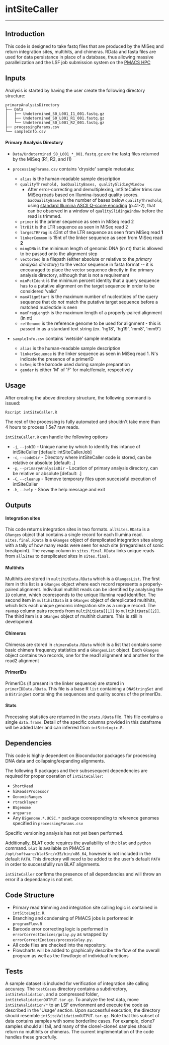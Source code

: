 # intSiteCaller

***


## Introduction
This code is designed to take fastq files that are produced by the MiSeq and return integration sites, multihits, and chimeras.  RData and fasta files are used for data persistance in place of a database, thus allowing massive parallelization and the LSF job submission system on the [PMACS HPC](http://www.med.upenn.edu/hpc/hardware-physical-environment.html)


## Inputs
                                    
Analysis is started by having the user create the following directory structure:

```
primaryAnalysisDirectory
├── Data
│   ├── Undetermined_S0_L001_I1_001.fastq.gz
│   ├── Undetermined_S0_L001_R1_001.fastq.gz
│   └── Undetermined_S0_L001_R2_001.fastq.gz
├── processingParams.csv
└── sampleInfo.csv
``` 
#### Primary Analysis Directory

* `Data/Undetermined_S0_L001_*_001.fastq.gz` are the fastq files returned by the MiSeq (R1, R2, and I1)
    
* `processingParams.csv` contains 'dryside' sample metadata:
	* `alias` is the human-readable sample description
	* `qualityThreshold, badQualityBases, qualitySlidingWindow`
		* After error-correcting and demultiplexing, intSiteCaller trims raw MiSeq reads based on Illumina-issued quality scores.  `badQualityBases` is the number of bases below `qualityThreshold`, using [standard Illumina ASCII Q-score encoding](http://support.illumina.com/content/dam/illumina-support/documents/myillumina/a557afc4-bf0e-4dad-9e59-9c740dd1e751/casava_userguide_15011196d.pdf) (p.41-2), that can be observed in a window of `qualitySlidingWindow` before the read is trimmed.
	* `primer` is the primer sequence as seen in MiSeq read 2
	* `ltrBit` is the LTR sequence as seen in MiSeq read 2
	* `largeLTRFrag` is 43nt of the LTR sequence as seen from MiSeq read **1**
	* `linkerCommon` is 15nt of the linker sequence as seen from MiSeq read **2**
	* `mingDNA` is the minimum length of genomic DNA (in nt) that is allowed to be passed onto the alignment step
	* `vectorSeq` is a filepath (either absolute or relative to the *primary analysis directory*) to the vector sequence in fasta format -- it is encouraged to place the vector sequence directly in the primary analysis directory, although that is not a requirement
	* `minPctIdent` is the minimum percent identity that a query sequence has to a putative alignment on the target sequence in order to be considered 'valid'
	* `maxAlignStart` is the maximum number of nucleotides of the query sequence that do *not* match the putative target sequence before a matched nucleotide is seen
	* `maxFragLength` is the maximum length of a properly-paired alignment (in nt)
	* `refGenome` is the reference genome to be used for alignment - this is passed in as a standard text string (ex. 'hg18', 'hg19', 'mm8', 'mm9')

* `sampleInfo.csv` contains 'wetside' sample metadata:
	* `alias` is the human-readable sample description
	* `linkerSequence` is the linker sequence as seen in MiSeq read 1.  N's indicate the presence of a primerID
	* `bcSeq` is the barcode used during sample preparation 
	* `gender` is either 'M' of 'F' for male/female, respectively

## Usage

After creating the above directory structure, the following command is issued:

```Rscript intSiteCaller.R```

The rest of the processing is fully automated and shouldn't take more than 4 hours to process 1.5e7 raw reads.

`intSiteCaller.R` can handle the following options
* `-j`, `--jobID` - Unique name by which to identify this intance of intSiteCaller [default: intSiteCallerJob]
* `-c`, `--codeDir` - Directory where intSiteCaller code is stored, can be relative or absolute [default: .]
* `-p`, `--primaryAnalysisDir` - Location of primary analysis directory, can be relative or absolute [default: .]
* `-C`, `--cleanup` - Remove temporary files upon successful execution of intSiteCaller
* `-h`, `--help` - Show the help message and exit



## Outputs

#### Integration sites
This code returns integration sites in two formats.  `allSites.RData` is a `GRanges` object that contains a single record for each Illumina read.  `sites.final.RData` is a `GRanges` object of dereplicated integration sites along with a tally of how many reads were seen for each site (irregardless of sonic breakpoint).  The `revmap` column in `sites.final.RData` links unique reads from `allSites` to dereplicated sites in `sites.final`.


#### Multihits
Multihits are stored in `multihitData.RData` which is a `GRangesList`.  The first item in this list is a `GRanges` object where each record represents a properly-paired alignment.  Individual multihit reads can be identified by analysing the `ID` column, which cooresponds to the unique Illumina read identifier.  The second item in `multihitData` is a `GRanges` object of dereplicated multihits, which lists each unique genomic integration site as a unique record.  The `revmap` column pairs records from `multihitData[[1]]` to `multihitData[[2]]`.  The third item is a `GRanges` object of multihit clusters.  This is still in development.

#### Chimeras
Chimeras are stored in `chimeraData.RData` which is a list that contains some basic chimera frequency statistics and a `GRangesList` object.  Each `GRanges` object contains two records, one for the read1 alignment and another for the read2 alignment

#### PrimerIDs
PrimerIDs (if present in the linker sequence) are stored in `primerIDData.RData`.  This file is a base R `list` containing a `DNAStringSet` and a `BStringSet` containing the sequences and quality scores of the primerIDs.

#### Stats
Processing statistics are returned in the `stats.RData` file.  This file contains a single `data.frame`.  Detail of the specific columns provided in this dataframe will be added later and can inferred from `intSiteLogic.R`.



## Dependencies

This code is highly dependent on Bioconductor packages for processing DNA data and collapsing/expanding alignments.

The following R packages and their subsesequent dependencies are required for proper operation of `intSiteCaller`:
* `ShortRead`
* `hiReadsProcessor`
* `GenomicRanges`
* `rtracklayer`
* `BSgenome`
* `argparse`
* Any `BSgenome.*.UCSC.*` package cooresponding to reference genomes specified in `processingParams.csv`

Specific versioning analysis has not yet been performed.

Additionally, BLAT code requires the availability of the `blat` and `python` command.  `blat` is available on PMACS at `/opt/software/blatSrc/v35/bin/x86_64`, however is not included in the default `PATH`.  This directory will need to be added to the user's default `PATH` in order to successfullly run BLAT alignments. 

`intSiteCaller` confirms the presence of all dependancies and will throw an error if a dependancy is not met.

## Code Structure

- Primary read trimming and integration site calling logic is contained in `intSiteLogic.R`.
- Branching and condensing of PMACS jobs is performed in `programFlow.R`
- Barcode error correcting logic is performed in `errorCorrectIndices/golay.py` as wrapped by `errorCorrectIndices/processGolay.py`.
- All code files are checked into the repository.
- Flowcharts will be added to graphically describe the flow of the overall program as well as the flow/logic of individual functions


## Tests

A sample dataset is included for verification of integration site calling accuracy.  The `testCases` directory contains a subdirectory, `intSiteValidation`, and a compressed folder, `intSiteValidationOUTPUT.tar.gz`.  To analyze the test data, move `intSiteValidation/*` to an LSF envrionment and execute the code as described in the 'Usage' section.  Upon successful execution, the directory should resemble `intSiteValidationOUTPUT.tar.gz`.  Note that this subset of data contains samples with some borderline cases.  For example, clone7 samples should all fail, and many of the clone1-clone4 samples should return no multihits or chimeras.  The current implementation of the code handles these gracefully.